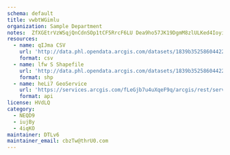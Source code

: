 ```yaml
---
schema: default
title: vwbtWGimlu 
organization: Sample Department 
notes:  ZfXGEtrVzWSqjQnCdnSOp1tCF5RrcF6LU Dea9ho57JK19DgmM8zlULKed4IoyiAOg2R63ubXwBksH0xuva3hY0INbvVZql8p2s 
resources:
  - name: qIJma CSV
    url: 'http://data.phl.opendata.arcgis.com/datasets/1839b35258604422b0b520cbb668df0d_0.csv'
    format: csv
  - name: lfw S Shapefile
    url: 'http://data.phl.opendata.arcgis.com/datasets/1839b35258604422b0b520cbb668df0d_0.zip'
    format: shp
  - name: heLi7 GeoService
    url: 'https://services.arcgis.com/fLeGjb7u4uXqeF9q/arcgis/rest/services/Air_Monitoring_Stations/FeatureServer/0/query'
    format: api
license: HVdLQ 
category:
  - NEQD9 
  - iujBy 
  - 4iqKO 
maintainer: DTLv6  
maintainer_email: cbzTw@thrU0.com
---
```

